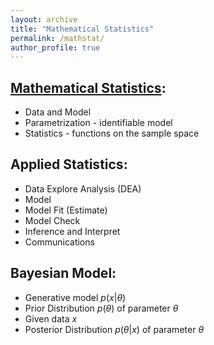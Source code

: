 ```yaml
---
layout: archive
title: "Mathematical Statistics"
permalink: /mathstat/
author_profile: true
---
```



## [Mathematical Statistics](https://b-ok.cc/book/4986212/b64cdd):
- Data and Model
- Parametrization - identifiable model
- Statistics - functions on the sample space

## Applied Statistics:
- Data Explore Analysis (DEA)
- Model
- Model Fit (Estimate)
- Model Check
- Inference and Interpret
- Communications

## Bayesian Model:
- Generative model $p(x|\theta)$
- Prior Distribution $p(\theta)$ of parameter $\theta$
- Given data $x$
- Posterior Distribution $p(\theta|x)$ of parameter $\theta$
